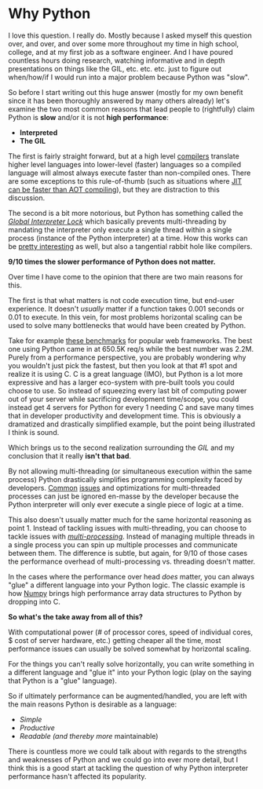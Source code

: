 # Why Python
I love this question.  I really do.  Mostly because I asked myself this question over, and over, and over some more throughout my time in high school, college, and at my first job as a software engineer.  And I have poured countless hours doing research, watching informative and in depth presentations on things like the GIL, etc. etc. etc. just to figure out when/how/if I would run into a major problem because Python was "slow".

So before I start writing out this huge answer (mostly for my own benefit since it has been thoroughly answered by many others already) let's examine the two most common reasons that lead people to (rightfully) claim Python is **slow** and/or it is not **high performance**:

* **Interpreted**
* **The GIL**

The first is fairly straight forward, but at a high level [compilers](https://en.wikipedia.org/wiki/Compiler) translate higher level languages into lower-level (faster) languages so a compiled language will almost always execute faster than non-compiled ones.  There are some exceptions to this rule-of-thumb (such as situations where [JIT can be faster than AOT compiling](http://stackoverflow.com/questions/1878696/why-is-java-faster-when-using-a-jit-vs-compiling-to-machine-code)), but they are distraction to this discussion.

The second is a bit more notorious, but Python has something called the [*Global Interpreter Lock*](https://en.wikipedia.org/wiki/Global_interpreter_lock) which basically prevents multi-threading by mandating the interpreter only execute a single thread within a single process (instance of the Python interpreter) at a time.  How this works can be [pretty interesting](https://www.google.com/url?bvm=bv.110151844,d.cGc&cad=rja&cd=2&esrc=s&q=&rct=j&sa=t&sig2=_c7-oLnbY2oyXAdHYT9HGw&source=web&uact=8&url=https://www.youtube.com/watch?v%3Dph374fJqFPE&usg=AFQjCNHLoAIxYMQIF1omshcBMV7BT0HwPQ&ved=0ahUKEwjXuuK1wObJAhUG1mMKHQ8jA80QtwIIITAB) as well, but also a tangential rabbit hole like compilers.

**9/10 times the slower performance of Python does not matter.**

Over time I have come to the opinion that there are two main reasons for this.

The first is that what matters is not code execution time, but end-user experience.  It doesn't *usually* matter if a function takes 0.001 seconds or 0.01 to execute.  In this vein, for most problems horizontal scaling can be used to solve many bottlenecks that would have been created by Python.

Take for example [these benchmarks](https://www.techempower.com/benchmarks/#section=data-r10&hw=peak&test=json) for popular web frameworks.  The best one using Python came in at 650.5K req/s while the best number was 2.2M.  Purely from a performance perspective, you are probably wondering why you wouldn't just pick the fastest, but then you look at that #1 spot and realize it is using C.  C is a great language (IMO), but Python is a lot more expressive and has a larger eco-system with pre-built tools you could choose to use.  So instead of squeezing every last bit of computing power out of your server while sacrificing development time/scope, you could instead get 4 servers for Python for every 1 needing C and save many times that in developer productivity and development time.  This is obviously a dramatized and drastically simplified example, but the point being illustrated I think is sound.

Which brings us to the second realization surrounding the *GIL* and my conclusion that it really **isn't that bad**.

By not allowing multi-threading (or simultaneous execution within the same process) Python drastically simplifies programming complexity faced by developers.  [Common](http://www.drdobbs.com/tools/avoiding-classic-threading-problems/231000499) [issues](http://stackoverflow.com/questions/461896/what-is-the-most-frequent-concurrency-issue-youve-encountered-in-java) and optimizations for multi-threaded processes can just be ignored en-masse by the developer because the Python interpreter will only ever execute a single piece of logic at a time.

This also doesn't usually matter much for the same horizontal reasoning as point 1.  Instead of tackling issues with multi-threading, you can choose to tackle issues with [*multi-processing*](https://en.wikipedia.org/wiki/Multiprocessing).  Instead of managing multiple threads in a single process you can spin up multiple processes and communicate between them.  The difference is subtle, but again, for 9/10 of those cases the performance overhead of multi-processing vs. threading doesn't matter.

In the cases where the performance over head *does* matter, you can always "glue" a different language into your Python logic.  The classic example is how [Numpy](http://www.numpy.org/) brings high performance array data structures to Python by dropping into C.

**So what's the take away from all of this?**

With computational power (# of processor cores, speed of individual cores, $ cost of server hardware, etc.) getting cheaper all the time, most performance issues can usually be solved somewhat by horizontal scaling.

For the things you can't really solve horizontally, you can write something in a different language and "glue it" into your Python logic (play on the saying that Python is a "glue" language).

So if ultimately performance can be augmented/handled, you are left with the main reasons Python is desirable as a language:

* *Simple*
* *Productive*
* *Readable (and thereby more* maintainable)

There is countless more we could talk about with regards to the strengths and weaknesses of Python and we could go into ever more detail, but I think this is a good start at tackling the question of why Python interpreter performance hasn't affected its popularity.
<!--stackedit_data:
eyJoaXN0b3J5IjpbLTgzOTQyNDQzXX0=
-->
